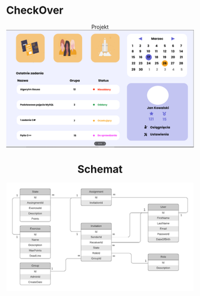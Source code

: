 # CheckOver
<div align="center">
    </h1>Projekt</h1>
    <img src="project.PNG"></img> 
    <h1>Schemat</h1>
    <img src="schema.png"></img>
</div>

